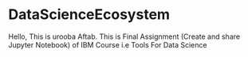 # DataScienceEcosystem
Hello, This is urooba Aftab.
This is Final Assignment (Create and share Jupyter Notebook) of IBM Course i.e Tools For Data Science
